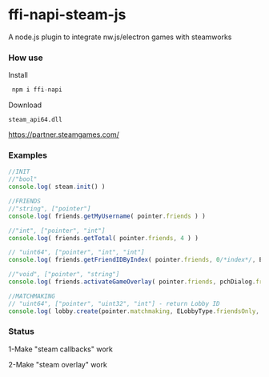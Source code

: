 # ffi-napi-steam-js
A node.js plugin to integrate nw.js/electron games with steamworks

### How use

Install
```js
 npm i ffi-napi
```

Download 
```
steam_api64.dll
```

https://partner.steamgames.com/


### Examples
```js
//INIT
//"bool"
console.log( steam.init() )  

//FRIENDS
//"string", ["pointer"]
console.log( friends.getMyUsername( pointer.friends ) )

//"int", ["pointer", "int"]
console.log( friends.getTotal( pointer.friends, 4 ) )

// "uint64", ["pointer", "int", "int"]
console.log( friends.getFriendIDByIndex( pointer.friends, 0/*index*/, EFriendFlags.immediate ) )

//"void", ["pointer", "string"]
console.log( friends.activateGameOverlay( pointer.friends, pchDialog.friends ) )

//MATCHMAKING
// "uint64", ["pointer", "uint32", "int"] - return Lobby ID
console.log( lobby.create(pointer.matchmaking, ELobbyType.friendsOnly, 4/*max users*/ ) )
```


### Status
1-Make "steam callbacks" work

2-Make "steam overlay" work
